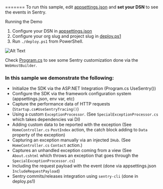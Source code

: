 =======
To run this sample, edit [appsettings.json](appsettings.json) and **set your DSN** to see the events in Sentry.

Running the Demo
1. Configure your DSN in [appsettings.json](appsettings.json)
2. Configure your org slug and project slug in [deploy.ps1](deploy.ps1)
3. Run `./deploy.ps1` from PowerShell.

![Alt Text](configure-launch-demo.gif)

Check [Program.cs](Program.cs) to see some Sentry customization done via the `WebHostBuilder`.

### In this sample we demonstrate the following:

* Initialize the SDK via the ASP.NET Integration (Program.cs UseSentry())
* Configure the SDK via the framework configuration system (appsettings.json, env var, etc)
* Capture the performance data of HTTP requests (`Startup.cs#UseSentryTracing()`)
* Using a custom `ExceptionProcessor`. (See `SpecialExceptionProcessor.cs` which takes dependencies vai DI)
* Adding custom data to be reported with the exception (See `HomeController.cs` `PostIndex` action, the catch block adding to `Data` property of the exception)
* Capturing an exception manually via an injected `IHub`. (See `HomeController.cs` `Contact` action.)
* Captures an unhandled exception coming from a view (See `About.cshtml` which throws an exception that goes through the `SpecialExceptionProcessor.cs`)
* Including the request payload with the event (done via appsettings.json `IncludeRequestPayload`)
* Sentry commits/releases integration using `sentry-cli` (done in deploy.ps1)
